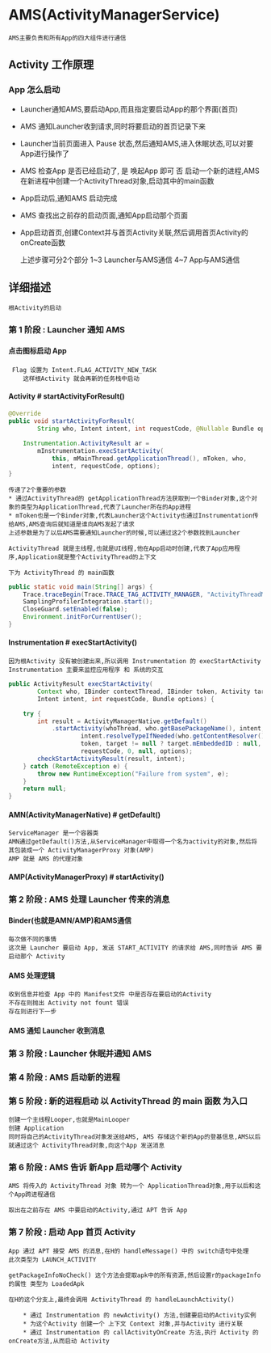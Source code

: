 # AMS(ActivityManagerService)

    AMS主要负责和所有App的四大组件进行通信

## Activity 工作原理

### App 怎么启动

* Launcher通知AMS,要启动App,而且指定要启动App的那个界面(首页)
* AMS 通知Launcher收到请求,同时将要启动的首页记录下来
* Launcher当前页面进入 Pause 状态,然后通知AMS,进入休眠状态,可以对要App进行操作了
* AMS 检查App 是否已经启动了,
    是 唤起App 即可
    否 启动一个新的进程,AMS在新进程中创建一个ActivityThread对象,启动其中的main函数
* App启动后,通知AMS 启动完成
* AMS 查找出之前存的启动页面,通知App启动那个页面
* App启动首页,创建Context并与首页Activity关联,然后调用首页Activity的onCreate函数

    上述步骤可分2个部分 
        1~3 Launcher与AMS通信
        4~7 App与AMS通信

## 详细描述

    根Activity的启动

### 第 1 阶段 : Launcher 通知 AMS

#### 点击图标启动 App

     Flag 设置为 Intent.FLAG_ACTIVITY_NEW_TASK
        这样根Activity 就会再新的任务栈中启动

#### Activity # startActivityForResult()

``` java
@Override
public void startActivityForResult(
        String who, Intent intent, int requestCode, @Nullable Bundle options) {
    
    Instrumentation.ActivityResult ar =
        mInstrumentation.execStartActivity(
            this, mMainThread.getApplicationThread(), mToken, who,
            intent, requestCode, options);
}
```

    传递了2个重要的参数
    * 通过ActivityThread的 getApplicationThread方法获取到一个Binder对象,这个对象的类型为ApplicationThread,代表了Launcher所在的App进程
    * mToken也是一个Binder对象,代表Launcher这个Activity也通过Instrumentation传给AMS,AMS查询后就知道是谁向AMS发起了请求
    上述参数是为了以后AMS需要通知Launcher的时候,可以通过这2个参数找到Launcher

    ActivityThread 就是主线程,也就是UI线程,他在App启动时创建,代表了App应用程序,Application就是整个ActivityThread的上下文

    下为 ActivityThread 的 main函数

``` java
public static void main(String[] args) {
    Trace.traceBegin(Trace.TRACE_TAG_ACTIVITY_MANAGER, "ActivityThreadMain");
    SamplingProfilerIntegration.start();
    CloseGuard.setEnabled(false);
    Environment.initForCurrentUser();
}
```

#### Instrumentation # execStartActivity()

    因为根Activity 没有被创建出来,所以调用 Instrumentation 的 execStartActivity
    Instrumentation 主要来监控应用程序 和 系统的交互

``` java
public ActivityResult execStartActivity(
        Context who, IBinder contextThread, IBinder token, Activity target,
        Intent intent, int requestCode, Bundle options) {

    try {
        int result = ActivityManagerNative.getDefault()
            .startActivity(whoThread, who.getBasePackageName(), intent,
                    intent.resolveTypeIfNeeded(who.getContentResolver()),
                    token, target != null ? target.mEmbeddedID : null,
                    requestCode, 0, null, options);
        checkStartActivityResult(result, intent);
    } catch (RemoteException e) {
        throw new RuntimeException("Failure from system", e);
    }
    return null;
}
```

#### AMN(ActivityManagerNative) # getDefault()

    ServiceManager 是一个容器类
    AMN通过getDefault()方法,从ServiceManager中取得一个名为activity的对象,然后将其包装成一个 ActivityManagerProxy 对象(AMP)
    AMP 就是 AMS 的代理对象

#### AMP(ActivityManagerProxy) # startActivity()

### 第 2 阶段 : AMS 处理 Launcher 传来的消息

#### Binder(也就是AMN/AMP)和AMS通信

    每次做不同的事情
    这次是 Launcher 要启动 App, 发送 START_ACTIVITY 的请求给 AMS,同时告诉 AMS 要启动那个 Activity

#### AMS 处理逻辑

    收到信息并检查 App 中的 Manifest文件 中是否存在要启动的Activity
    不存在则抛出 Activity not fount 错误
    存在则进行下一步

#### AMS 通知 Launcher 收到消息

### 第 3 阶段 : Launcher 休眠并通知 AMS 

### 第 4 阶段 : AMS 启动新的进程

### 第 5 阶段 : 新的进程启动 以 ActivityThread 的 main 函数 为入口

    创建一个主线程Looper,也就是MainLooper
    创建 Application 
    同时将自己的ActivityThread对象发送给AMS, AMS 存储这个新的App的登基信息,AMS以后就通过这个 ActivityThread对象,向这个App 发送消息

### 第 6 阶段 : AMS 告诉 新App 启动哪个 Activity

    AMS 将传入的 ActivityThread 对象 转为一个 ApplicationThread对象,用于以后和这个App跨进程通信

    取出在之前存在 AMS 中要启动的Activity,通过 APT 告诉 App

### 第 7 阶段 : 启动 App 首页 Activity

    App 通过 APT 接受 AMS 的消息,在H的 handleMessage() 中的 switch语句中处理
    此次类型为 LAUNCH_ACTIVITY

    getPackageInfoNoCheck() 这个方法会提取apk中的所有资源,然后设置r的packageInfo的属性 类型为 LoadedApk

    在H的这个分支上,最终会调用 ActivityThread 的 handleLaunchActivity()

        * 通过 Instrumentation 的 newActivity() 方法,创建要启动的Activity实例
        * 为这个Activity 创建一个 上下文 Context 对象,并与Activity 进行关联
        * 通过 Instrumentation 的 callActivityOnCreate 方法,执行 Activity 的onCreate方法,从而启动 Activity
